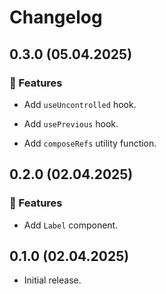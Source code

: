 # Changelog

## 0.3.0 (05.04.2025)

### 🚀 Features

- Add `useUncontrolled` hook.

- Add `usePrevious` hook.

- Add `composeRefs` utility function.

## 0.2.0 (02.04.2025)

### 🚀 Features

- Add `Label` component.

## 0.1.0 (02.04.2025)

- Initial release.
